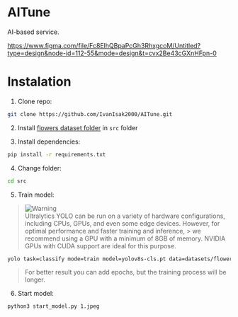 # AITune
AI-based service.

https://www.figma.com/file/Fc8ElhQBpaPcGh3RhxgcoM/Untitled?type=design&node-id=112-55&mode=design&t=cvx2Be43cGXnHFpn-0

# Instalation 

1. Clone repo:
```bash
git clone https://github.com/IvanIsak2000/AITune.git
```

2. Install [flowers dataset folder](https://drive.google.com/drive/folders/1jHoqyRb_yJDNSiYhHHT8CYJ4kHlw8V9e?usp=sharing) in `src` folder

3. Install dependencies:
```bash
pip install -r requirements.txt
```

4. Change folder:
```bash
cd src
```

5. Train model:

>   <picture>
>   <source media="(prefers-color-scheme: light)" srcset="https://github.com/Mqxx/GitHub-Markdown/blob/main/blockquotes/badge/light-theme/warning.svg">
>   <img alt="Warning" src="https://github.com/Mqxx/GitHub-Markdown/blob/main/blockquotes/badge/dark-theme/warning.svg">
>   </picture><br>
>   Ultralytics YOLO can be run on a variety of hardware configurations, including CPUs, GPUs, and even some edge devices. However, for optimal performance and faster training and inference, >   we recommend using a GPU with a minimum of 8GB of memory. NVIDIA GPUs with CUDA support are ideal for this purpose.

```bash
yolo task=classify mode=train model=yolov8s-cls.pt data=datasets/flowers epochs=3 imgsz=600
```
> For better result you can add epochs, but the training process will be longer.


6. Start model:
```bash
python3 start_model.py 1.jpeg
```
